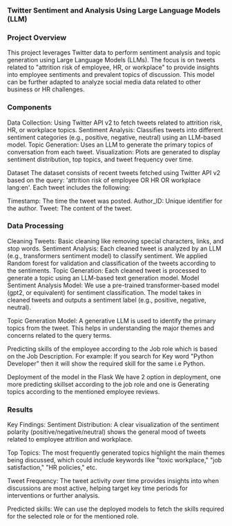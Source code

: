 ### Twitter Sentiment and  Analysis Using Large Language Models (LLM)


### Project Overview
This project leverages Twitter data to perform sentiment analysis and topic generation using Large Language Models (LLMs). The focus is on tweets related to "attrition risk of employee, HR, or workplace" to provide insights into employee sentiments and prevalent topics of discussion. This model can be further adapted to analyze social media data related to other business or HR challenges.

### Components
Data Collection: Using Twitter API v2 to fetch tweets related to attrition risk, HR, or workplace topics.
Sentiment Analysis: Classifies tweets into different sentiment categories (e.g., positive, negative, neutral) using an LLM-based model.
Topic Generation: Uses an LLM to generate the primary topics of conversation from each tweet.
Visualization: Plots are generated to display sentiment distribution, top topics, and tweet frequency over time.

Dataset
The dataset consists of recent tweets fetched using Twitter API v2 based on the query: 'attrition risk of employee OR HR OR workplace lang:en'. Each tweet includes the following:

Timestamp: The time the tweet was posted.
Author_ID: Unique identifier for the author.
Tweet: The content of the tweet.

### Data Processing
Cleaning Tweets: Basic cleaning like removing special characters, links, and stop words.
Sentiment Analysis: Each cleaned tweet is analyzed by an LLM (e.g., transformers sentiment model) to classify sentiment.
We applied Random forest for validation and classification of the tweets according to the sentiments.
Topic Generation: Each cleaned tweet is processed to generate a topic using an LLM-based text generation model.
Model
Sentiment Analysis Model: We use a pre-trained transformer-based model (gpt2, or equivalent) for sentiment classification. The model takes in cleaned tweets and outputs a sentiment label (e.g., positive, negative, neutral).

Topic Generation Model: A generative LLM is used to identify the primary topics from the tweet. This helps in understanding the major themes and concerns related to the query terms.

Predicting skills of the employee according to the Job role which is based on the Job Description.
For example: If you search for Key word "Python Developer" then it will show the required skill for the same i.e Python.

Deployment of the model in the Flask 
We have 2 option in deployment, one more predicting skillset according to the job role and one is Generating topics according to the mentioned employee reviews.

### Results

Key Findings:
Sentiment Distribution: A clear visualization of the sentiment polarity (positive/negative/neutral) shows the general mood of tweets related to employee attrition and workplace.

Top Topics: The most frequently generated topics highlight the main themes being discussed, which could include keywords like "toxic workplace," "job satisfaction," "HR policies," etc.

Tweet Frequency: The tweet activity over time provides insights into when discussions are most active, helping target key time periods for interventions or further analysis.

Predicted skills: We can use the deployed models to fetch the skills required for the selected role or for the mentioned role.
